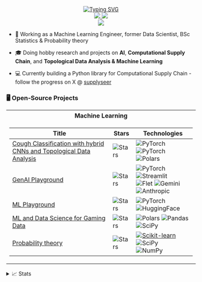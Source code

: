 <p align="center">
<a href="https://github.com/jakorostami">
    <img src="https://readme-typing-svg.demolab.com?font=Fira+Code&weight=100&size=18&duration=3000&pause=300&color=F7AC96&multiline=true&width=600&height=110&lines=Jako+Rostami;ML+Engineer+%7C+Data+Scientist+%7C+Statistician;AI+%26+ML+%7C+Statistics+%7C+Probability+theory;Computational+Supply+Chain+%7C+Topological+Data+Analysis" alt="Typing SVG" />
</a>
<br/>


<a href="https://www.linkedin.com/in/jako-r-549b59174/">
    <img src="https://img.shields.io/badge/-Linkedin-blue?style=flat-square&logo=linkedin">
</a>
<a href="mailto:rostami.jako@gmail.com">
    <img src="https://img.shields.io/badge/-Email-red?style=flat-square&logo=gmail&logoColor=white">
</a>

<br/> 


<a href="https://github.com/jakorostami">
    <img src="https://github-stats-alpha.vercel.app/api?username=jakorostami&cc=22272e&tc=F7AC96FF&ic=fff&bc=0000">
</a>

</p>

* 📖 Working as a Machine Learning Engineer, former Data Scientist, BSc Statistics & Probability theory

* 🎓 Doing hobby research and projects on **AI**, **Computational Supply Chain**, and **Topological Data Analysis & Machine Learning**

* 💻 Currently building a Python library for Computational Supply Chain - follow the progress on X @ [supplyseer](https://x.com/supplyseer)

### 🖥️ Open-Source Projects
<table>
<tr><th>Machine Learning </th>
<tr><td>

|Title | Stars | Technologies|
|--|--|--|
| [Cough Classification with hybrid CNNs and Topological Data Analysis](https://github.com/jakorostami/cough_classification) | <img alt="Stars" src="https://img.shields.io/github/stars/jakorostami/cough_classification?style=flat-square&labelColor=black"/> | ![PyTorch](https://img.shields.io/badge/pytorch-black?style=flat-square&logo=pytorch) ![PyTorch](https://img.shields.io/badge/torchaudio-2D50A5?style=flat-square&logo=pytorch) <br> ![Polars](https://img.shields.io/badge/polars-black?style=flat-square&logo=polars) |
| [GenAI Playground](https://github.com/jakorostami/gen-ai-playground) | <img alt="Stars" src="https://img.shields.io/github/stars/jakorostami/gen-ai-playground?style=flat-square&labelColor=black"/> | ![PyTorch](https://img.shields.io/badge/pytorch-black?style=flat-square&logo=pytorch) ![Streamlit](https://img.shields.io/badge/-Streamlit-black?style=flat&logo=streamlit) <br> ![Flet](https://img.shields.io/badge/Flet-black?style=flat-square&logo=flutter) ![Gemini](https://img.shields.io/badge/Gemini-black?style=flat-square&logo=googlegemini) ![Anthropic](https://img.shields.io/badge/Claude-black?style=flat-square&logo=anthropic)|
| [ML Playground](https://github.com/jakorostami/ml_playground) | <img alt="Stars" src="https://img.shields.io/github/stars/jakorostami/ml_playground?style=flat-square&labelColor=black"/> | ![PyTorch](https://img.shields.io/badge/pytorch-black?style=flat-square&logo=pytorch) ![HuggingFace](https://img.shields.io/badge/HuggingFace-black?style=flat-square&logo=huggingface)|
| [ML and Data Science for Gaming Data](https://github.com/jakorostami/gaming_ds) | <img alt="Stars" src="https://img.shields.io/github/stars/jakorostami/gaming_ds?style=flat-square&labelColor=black"/> | ![Polars](https://img.shields.io/badge/polars-black?style=flat-square&logo=polars) ![Pandas](https://img.shields.io/badge/Pandas-black?style=flat-square&logo=pandas) <br> ![SciPy](https://img.shields.io/badge/SciPy-black?style=flat-square&logo=scipy)|
| [Probability theory](https://github.com/jakorostami/probability_theory) | <img alt="Stars" src="https://img.shields.io/github/stars/jakorostami/probability_theory?style=flat-square&labelColor=black"/> | [![Scikit-learn](https://img.shields.io/badge/sklearn-black?style=flat-square&logo=scikit-learn)](https://scholar.google.com/citations?view_op=view_citation&hl=en&user=b___QQ8AAAAJ&authuser=1&citation_for_view=b___QQ8AAAAJ:u5HHmVD_uO8C) ![SciPy](https://img.shields.io/badge/SciPy-black?style=flat-square&logo=scipy) <br> ![NumPy](https://img.shields.io/badge/NumPy-black?style=flat-square&logo=numpy)|

</td>
</td></tr> </table>

<details>
<summary>📈 Stats</summary>
<br>
My Github Stats

![](http://github-profile-summary-cards.vercel.app/api/cards/profile-details?username=jakorostami&theme=radical) 
![](https://github-readme-stats.vercel.app/api?username=jakorostami&show_icons=true&theme=radical)
![](http://github-profile-summary-cards.vercel.app/api/cards/repos-per-language?username=jakorostami&theme=radical) 
![](http://github-profile-summary-cards.vercel.app/api/cards/most-commit-language?username=jakorostami&theme=radical)


</details>
